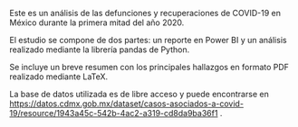 Este es un análisis de las defunciones y recuperaciones de COVID-19 en México durante la primera mitad del año 2020.

El estudio se compone de dos partes: un reporte en Power BI y un análisis realizado mediante la librería pandas de Python.

Se incluye un breve resumen con los principales hallazgos en formato PDF realizado mediante LaTeX.

La base de datos utilizada es de libre acceso y puede encontrarse en https://datos.cdmx.gob.mx/dataset/casos-asociados-a-covid-19/resource/1943a45c-542b-4ac2-a319-cd8da9ba36f1 .
